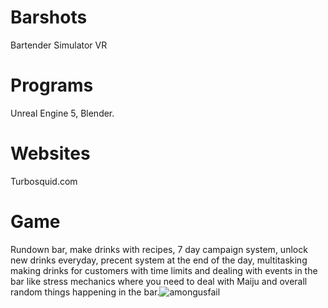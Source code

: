 # Barshots
Bartender Simulator VR
# Programs
Unreal Engine 5, Blender.
# Websites
Turbosquid.com
# Game
Rundown bar, make drinks with recipes, 7 day campaign system, unlock new drinks everyday, precent system at the end of the day, multitasking making drinks for customers with time limits and dealing with events in the bar like stress mechanics where you need to deal with Maiju and overall random things happening in the bar.![amongusfail](https://user-images.githubusercontent.com/71495630/195690301-9a34c58b-813a-448c-b473-6b74759d74a0.png)
